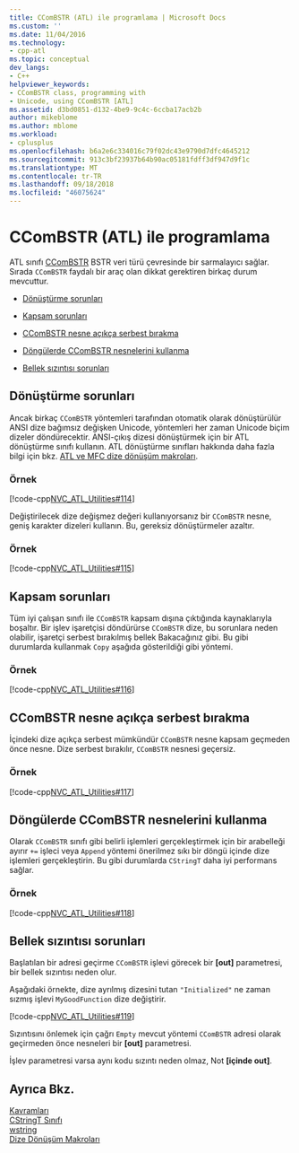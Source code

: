 ```yaml
---
title: CComBSTR (ATL) ile programlama | Microsoft Docs
ms.custom: ''
ms.date: 11/04/2016
ms.technology:
- cpp-atl
ms.topic: conceptual
dev_langs:
- C++
helpviewer_keywords:
- CComBSTR class, programming with
- Unicode, using CComBSTR [ATL]
ms.assetid: d3bd0851-d132-4be9-9c4c-6ccba17acb2b
author: mikeblome
ms.author: mblome
ms.workload:
- cplusplus
ms.openlocfilehash: b6a2e6c334016c79f02dc43e9790d7dfc4645212
ms.sourcegitcommit: 913c3bf23937b64b90ac05181fdff3df947d9f1c
ms.translationtype: MT
ms.contentlocale: tr-TR
ms.lasthandoff: 09/18/2018
ms.locfileid: "46075624"
---
```

# <a name="programming-with-ccombstr-atl"></a>CComBSTR (ATL) ile programlama

ATL sınıfı [CComBSTR](../atl/reference/ccombstr-class.md) BSTR veri türü çevresinde bir sarmalayıcı sağlar. Sırada `CComBSTR` faydalı bir araç olan dikkat gerektiren birkaç durum mevcuttur.

- [Dönüştürme sorunları](#programmingwithccombstr_conversionissues)

- [Kapsam sorunları](#programmingwithccombstr_scopeissues)

- [CComBSTR nesne açıkça serbest bırakma](#programmingwithccombstr_explicitlyfreeing)

- [Döngülerde CComBSTR nesnelerini kullanma](#programmingwithccombstr_usingloops)

- [Bellek sızıntısı sorunları](#programmingwithccombstr_memoryleaks)

##  <a name="programmingwithccombstr_conversionissues"></a> Dönüştürme sorunları

Ancak birkaç `CComBSTR` yöntemleri tarafından otomatik olarak dönüştürülür ANSI dize bağımsız değişken Unicode, yöntemleri her zaman Unicode biçim dizeler döndürecektir. ANSI-çıkış dizesi dönüştürmek için bir ATL dönüştürme sınıfı kullanın. ATL dönüştürme sınıfları hakkında daha fazla bilgi için bkz. [ATL ve MFC dize dönüşüm makroları](reference/string-conversion-macros.md).

### <a name="example"></a>Örnek

[!code-cpp[NVC_ATL_Utilities#114](../atl/codesnippet/cpp/programming-with-ccombstr-atl_1.cpp)]

Değiştirilecek dize değişmez değeri kullanıyorsanız bir `CComBSTR` nesne, geniş karakter dizeleri kullanın. Bu, gereksiz dönüştürmeler azaltır.

### <a name="example"></a>Örnek

[!code-cpp[NVC_ATL_Utilities#115](../atl/codesnippet/cpp/programming-with-ccombstr-atl_2.cpp)]

##  <a name="programmingwithccombstr_scopeissues"></a> Kapsam sorunları

Tüm iyi çalışan sınıfı ile `CComBSTR` kapsam dışına çıktığında kaynaklarıyla boşaltır. Bir işlev işaretçisi döndürürse `CComBSTR` dize, bu sorunlara neden olabilir, işaretçi serbest bırakılmış bellek Bakacağınız gibi. Bu gibi durumlarda kullanmak `Copy` aşağıda gösterildiği gibi yöntemi.

### <a name="example"></a>Örnek

[!code-cpp[NVC_ATL_Utilities#116](../atl/codesnippet/cpp/programming-with-ccombstr-atl_3.cpp)]

##  <a name="programmingwithccombstr_explicitlyfreeing"></a> CComBSTR nesne açıkça serbest bırakma

İçindeki dize açıkça serbest mümkündür `CComBSTR` nesne kapsam geçmeden önce nesne. Dize serbest bırakılır, `CComBSTR` nesnesi geçersiz.

### <a name="example"></a>Örnek

[!code-cpp[NVC_ATL_Utilities#117](../atl/codesnippet/cpp/programming-with-ccombstr-atl_4.cpp)]

##  <a name="programmingwithccombstr_usingloops"></a> Döngülerde CComBSTR nesnelerini kullanma

Olarak `CComBSTR` sınıfı gibi belirli işlemleri gerçekleştirmek için bir arabelleği ayırır `+=` işleci veya `Append` yöntemi önerilmez sıkı bir döngü içinde dize işlemleri gerçekleştirin. Bu gibi durumlarda `CStringT` daha iyi performans sağlar.

### <a name="example"></a>Örnek

[!code-cpp[NVC_ATL_Utilities#118](../atl/codesnippet/cpp/programming-with-ccombstr-atl_5.cpp)]

##  <a name="programmingwithccombstr_memoryleaks"></a> Bellek sızıntısı sorunları

Başlatılan bir adresi geçirme `CComBSTR` işlevi görecek bir **[out]** parametresi, bir bellek sızıntısı neden olur.

Aşağıdaki örnekte, dize ayrılmış dizesini tutan `"Initialized"` ne zaman sızmış işlevi `MyGoodFunction` dize değiştirir.

[!code-cpp[NVC_ATL_Utilities#119](../atl/codesnippet/cpp/programming-with-ccombstr-atl_6.cpp)]

Sızıntısını önlemek için çağrı `Empty` mevcut yöntemi `CComBSTR` adresi olarak geçirmeden önce nesneleri bir **[out]** parametresi.

İşlev parametresi varsa aynı kodu sızıntı neden olmaz, Not **[içinde out]**.

## <a name="see-also"></a>Ayrıca Bkz.

[Kavramları](../atl/active-template-library-atl-concepts.md)<br/>
[CStringT Sınıfı](../atl-mfc-shared/reference/cstringt-class.md)<br/>
[wstring](../standard-library/basic-string-class.md)<br/>
[Dize Dönüşüm Makroları](../atl/reference/string-conversion-macros.md)

